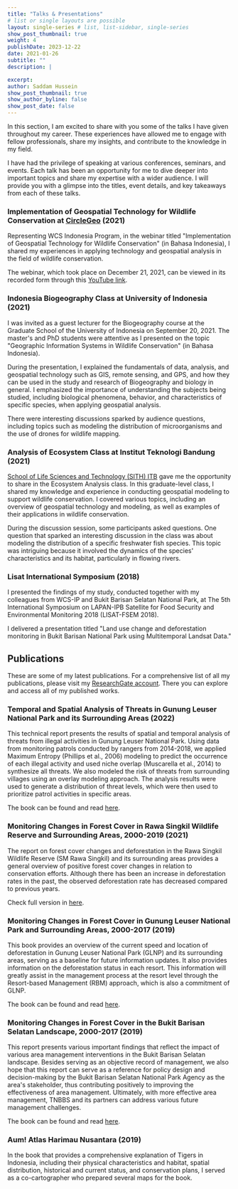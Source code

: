 ```yaml
---
title: "Talks & Presentations"
# list or single layouts are possible
layout: single-series # list, list-sidebar, single-series
show_post_thumbnail: true
weight: 4
publishDate: 2023-12-22
date: 2021-01-26
subtitle: ""
description: |

excerpt: 
author: Saddam Hussein
show_post_thumbnail: true
show_author_byline: false
show_post_date: false
---
```


In this section, I am excited to share with you some of the talks I have given throughout my career. These experiences have allowed me to engage with fellow professionals, share my insights, and contribute to the knowledge in my field.

I have had the privilege of speaking at various conferences, seminars, and events. Each talk has been an opportunity for me to dive deeper into important topics and share my expertise with a wider audience. I will provide you with a glimpse into the titles, event details, and key takeaways from each of these talks.

### Implementation of Geospatial Technology for Wildlife Conservation at [CircleGeo](https://www.instagram.com/circlegeo/) (2021)

Representing WCS Indonesia Program, in the webinar titled "Implementation of Geospatial Technology for Wildlife Conservation" (in Bahasa Indonesia), I shared my experiences in applying technology and geospatial analysis in the field of wildlife conservation.

The webinar, which took place on December 21, 2021, can be viewed in its recorded form through this [YouTube link](https://www.youtube.com/watch?v=c6haMX_zrcM&ab_channel=CirclegeoMedia).

### Indonesia Biogeography Class at University of Indonesia (2021)

I was invited as a guest lecturer for the Biogeography course at the Graduate School of the University of Indonesia on September 20, 2021. The master's and PhD students were attentive as I presented on the topic "Geographic Information Systems in Wildlife Conservation" (in Bahasa Indonesia).

During the presentation, I explained the fundamentals of data, analysis, and geospatial technology such as GIS, remote sensing, and GPS, and how they can be used in the study and research of Biogeography and biology in general. I emphasized the importance of understanding the subjects being studied, including biological phenomena, behavior, and characteristics of specific species, when applying geospatial analysis.

There were interesting discussions sparked by audience questions, including topics such as modeling the distribution of microorganisms and the use of drones for wildlife mapping.

### Analysis of Ecosystem Class at Institut Teknologi Bandung (2021)

[School of Life Sciences and Technology (SITH) ITB](https://sith.itb.ac.id/) gave me the opportunity to share in the Ecosystem Analysis class. In this graduate-level class, I shared my knowledge and experience in conducting geospatial modeling to support wildlife conservation. I covered various topics, including an overview of geospatial technology and modeling, as well as examples of their applications in wildlife conservation.

During the discussion session, some participants asked questions. One question that sparked an interesting discussion in the class was about modeling the distribution of a specific freshwater fish species. This topic was intriguing because it involved the dynamics of the species' characteristics and its habitat, particularly in flowing rivers.

### Lisat International Symposium (2018)

I presented the findings of my study, conducted together with my colleagues from WCS-IP and Bukit Barisan Selatan National Park, at The 5th International Symposium on LAPAN-IPB Satellite for Food Security and Environmental Monitoring 2018 (LISAT-FSEM 2018).

I delivered a presentation titled "Land use change and deforestation monitoring in Bukit Barisan National Park using Multitemporal Landsat Data."

## Publications

These are some of my latest publications. For a comprehensive list of all my publications, please visit my [ResearchGate account](https://www.researchgate.net/profile/Saddam-Hussein). There you can explore and access all of my published works.

### Temporal and Spatial Analysis of Threats in Gunung Leuser National Park and its Surrounding Areas (2022)

This technical report presents the results of spatial and temporal analysis of threats from illegal activities in Gunung Leuser National Park. Using data from monitoring patrols conducted by rangers from 2014-2018, we applied Maximum Entropy (Phillips et al., 2006) modeling to predict the occurrence of each illegal activity and used niche overlap (Muscarella et al., 2014) to synthesize all threats. We also modeled the risk of threats from surrounding villages using an overlay modeling approach. The analysis results were used to generate a distribution of threat levels, which were then used to prioritize patrol activities in specific areas.


The book can be found and read [here](https://www.researchgate.net/publication/365634369_Analisis_Temporal_dan_Spasial_Ancaman_di_Taman_Nasional_Gunung_Leuser_dan_Sekitarnya?channel=doi&linkId=637c403d54eb5f547cf25abe&showFulltext=true).

### Monitoring Changes in Forest Cover in Rawa Singkil Wildlife Reserve and Surrounding Areas, 2000-2019 (2021)

The report on forest cover changes and deforestation in the Rawa Singkil Wildlife Reserve (SM Rawa Singkil) and its surrounding areas provides a general overview of positive forest cover changes in relation to conservation efforts. Although there has been an increase in deforestation rates in the past, the observed deforestation rate has decreased compared to previous years.

Check full version in [here](https://www.researchgate.net/publication/371567337_Monitoring_Perubahan_Tutupan_Hutan_di_Kawasan_Suaka_Margasatwa_Rawa_Singkil_dan_Sekitarnya_Periode_2000-2019).

### Monitoring Changes in Forest Cover in Gunung Leuser National Park and Surrounding Areas, 2000-2017 (2019)

This book provides an overview of the current speed and location of deforestation in Gunung Leuser National Park (GLNP) and its surrounding areas, serving as a baseline for future information updates. It also provides information on the deforestation status in each resort. This information will greatly assist in the management process at the resort level through the Resort-based Management (RBM) approach, which is also a commitment of GLNP.

The book can be found and read [here](https://www.researchgate.net/publication/338448072_MONITORING_PERUBAHAN_TUTUPAN_HUTAN_DI_KAWASAN_TAMAN_NASIONAL_GUNUNG_LEUSER_DAN_SEKITARNYA_PERIODE_2000-2017).

### Monitoring Changes in Forest Cover in the Bukit Barisan Selatan Landscape, 2000-2017 (2019)

This report presents various important findings that reflect the impact of various area management interventions in the Bukit Barisan Selatan landscape. Besides serving as an objective record of management, we also hope that this report can serve as a reference for policy design and decision-making by the Bukit Barisan Selatan National Park Agency as the area's stakeholder, thus contributing positively to improving the effectiveness of area management. Ultimately, with more effective area management, TNBBS and its partners can address various future management challenges.

The book can be found and read [here](https://www.researchgate.net/publication/338448163_Monitoring_Perubahan_Tutupan_Hutan_di_Bentang_Alam_Bukit_Barisan_Selatan_Periode_2000-2017).

### Aum! Atlas Harimau Nusantara (2019)

In the book that provides a comprehensive explanation of Tigers in Indonesia, including their physical characteristics and habitat, spatial distribution, historical and current status, and conservation plans, I served as a co-cartographer who prepared several maps for the book.
